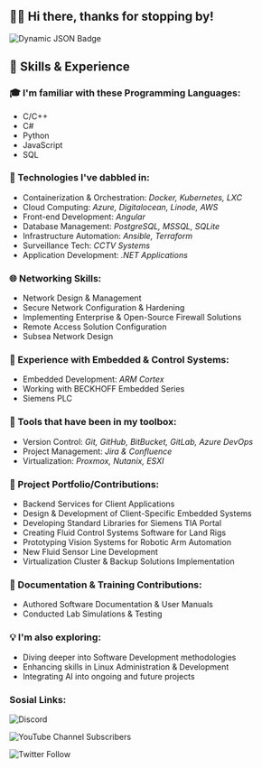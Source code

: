 ## 🙋‍♂️ Hi there, thanks for stopping by!
![Dynamic JSON Badge](https://img.shields.io/badge/dynamic/json?url=https%3A%2F%2Fapi.chucknorris.io%2Fjokes%2Frandom%3Fcategory%3Ddev&query=%24.value&label=Did%20you%20know%20that)

## 🚀 Skills & Experience

### 🎓 I'm familiar with these Programming Languages:
- C/C++
- C#
- Python
- JavaScript
- SQL

### 🧪 Technologies I've dabbled in:
- Containerization & Orchestration: *Docker, Kubernetes, LXC*
- Cloud Computing: *Azure, Digitalocean, Linode, AWS*
- Front-end Development: *Angular*
- Database Management: *PostgreSQL, MSSQL, SQLite*
- Infrastructure Automation: *Ansible, Terraform*
- Surveillance Tech: *CCTV Systems*
- Application Development: *.NET Applications*

### 🌐 Networking Skills:
- Network Design & Management
- Secure Network Configuration & Hardening
- Implementing Enterprise & Open-Source Firewall Solutions
- Remote Access Solution Configuration
- Subsea Network Design

### 🤖 Experience with Embedded & Control Systems:
- Embedded Development: *ARM Cortex*
- Working with BECKHOFF Embedded Series
- Siemens PLC

### 🧰 Tools that have been in my toolbox:
- Version Control: *Git, GitHub, BitBucket, GitLab, Azure DevOps*
- Project Management: *Jira & Confluence*
- Virtualization: *Proxmox, Nutanix, ESXI*

### 💼 Project Portfolio/Contributions:
- Backend Services for Client Applications
- Design & Development of Client-Specific Embedded Systems
- Developing Standard Libraries for Siemens TIA Portal
- Creating Fluid Control Systems Software for Land Rigs
- Prototyping Vision Systems for Robotic Arm Automation
- New Fluid Sensor Line Development
- Virtualization Cluster & Backup Solutions Implementation

### 📝 Documentation & Training Contributions:
- Authored Software Documentation & User Manuals
- Conducted Lab Simulations & Testing

### 💡 I'm also exploring:
- Diving deeper into Software Development methodologies
- Enhancing skills in Linux Administration & Development
- Integrating AI into ongoing and future projects

### Sosial Links:
![Discord](https://img.shields.io/discord/834777903203352649?logo=discord&label=OrbitalTeapot&cacheSeconds=https%3A%2F%2Fdiscord.gg%2FDdywQneGqG)

![YouTube Channel Subscribers](https://img.shields.io/youtube/channel/subscribers/UCLpOfbvfWz4qtbebfYTmShg?style=sosial&logo=youtube&label=OrbitalTeapot)

![Twitter Follow](https://img.shields.io/twitter/follow/recursionloop?label=OrbitalTeapot&style=plasic&logo=twitter)

